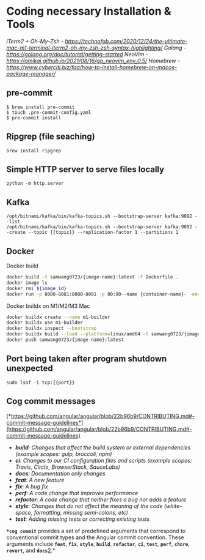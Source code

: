 # Coding necessary Installation & Tools

*iTerm2 + Oh-My-Zsh - https://technofob.com/2020/12/24/the-ultimate-mac-m1-terminal-iterm2-oh-my-zsh-zsh-syntax-highlighting/*
*Golang - https://golang.org/doc/tutorial/getting-started*
*NeoVim - https://amikai.github.io/2021/08/16/go_neovim_env_0.5/*
*Homebrew - https://www.cyberciti.biz/faq/how-to-install-homebrew-on-macos-package-manager/*

## pre-commit

    $ brew install pre-commit
    $ touch .pre-commit-config.yaml
    $ pre-commit install

## Ripgrep (file seaching)

    brew install ripgrep

## Simple HTTP server to serve files locally

    python -m http.server

## Kafka

    /opt/bitnami/kafka/bin/kafka-topics.sh --bootstrap-server kafka:9092 --list
    /opt/bitnami/kafka/bin/kafka-topics.sh --bootstrap-server kafka:9092 --create --topic {{topic}} --replication-factor 1 --partitions 1

## Docker
Docker build
```bash
docker build -t samwang0723/{image-name}:latest -f Dockerfile .
docker image ls
docker rmi ${image_id}
docker run -p 8080-8081:8080-8081 -p 80:80--name {container-name}- -env-file=./.env samwang0723/{image-name}
```
Docker buildx on M1/M2/M3 Mac
```bash
docker buildx create --name m1-builder
docker buildx use m1-builder
docker buildx inspect --bootstrap
docker buildx build --load --platform=linux/amd64 -t samwang0723/{image-name}:latest -f Dockerfile .
docker push samwang0723/{image-name}:latest
```

## Port being taken after program shutdown unexpected

    sudo lsof -i tcp:{{port}}

## Cog commit messages
[*https://github.com/angular/angular/blob/22b96b9/CONTRIBUTING.md#-commit-message-guidelines*](https://github.com/angular/angular/blob/22b96b9/CONTRIBUTING.md#-commit-message-guidelines)

- ***build**: Changes that affect the build system or external dependencies (example scopes: gulp, broccoli, npm)*
- ***ci**: Changes to our CI configuration files and scripts (example scopes: Travis, Circle, BrowserStack, SauceLabs)*
- ***docs**: Documentation only changes*
- ***feat**: A new feature*
- ***fix**: A bug fix*
- ***perf**: A code change that improves performance*
- ***refactor**: A code change that neither fixes a bug nor adds a feature*
- ***style**: Changes that do not affect the meaning of the code (white-space, formatting, missing semi-colons, etc)*
- ***test**: Adding missing tests or correcting existing tests*

**`*cog commit`** provides a set of predefined arguments that correspond to conventional commit types and the Angular commit convention. These arguments include **`feat`**, **`fix`**, **`style`**, **`build`**, **`refactor`**, **`ci`**, **`test`**, **`perf`**, **`chore`**, **`revert`**, and **`docs`**[2](https://docs.cocogitto.io/guide/#:~:text=cog%20commit%20allows%20you%20to,perf%2C%20chore%2C%20revert%2C%20docs).*


